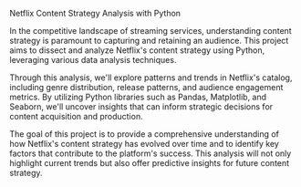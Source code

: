 Netflix Content Strategy Analysis with Python

In the competitive landscape of streaming services, understanding content strategy is paramount to capturing and retaining an audience. This project aims to dissect and analyze Netflix's content strategy using Python, leveraging various data analysis techniques.

Through this analysis, we'll explore patterns and trends in Netflix's catalog, including genre distribution, release patterns, and audience engagement metrics. By utilizing Python libraries such as Pandas, Matplotlib, and Seaborn, we'll uncover insights that can inform strategic decisions for content acquisition and production.

The goal of this project is to provide a comprehensive understanding of how Netflix's content strategy has evolved over time and to identify key factors that contribute to the platform's success. This analysis will not only highlight current trends but also offer predictive insights for future content strategy.
